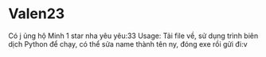# Valen23
Có j ủng hộ Minh 1 star nha yêu yêu:33
Usage:
  Tải file về, sử dụng trình biên dịch Python để chạy, có thể sửa name thành tên ny, đóng exe rồi gửi đi:v
